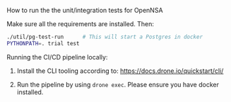 How to run the the unit/integration tests for OpenNSA

Make sure all the requirements are installed. Then:

```sh 
./util/pg-test-run      # This will start a Postgres in docker
PYTHONPATH=. trial test
```

Running the CI/CD pipeline locally:

1. Install the CLI tooling according to: https://docs.drone.io/quickstart/cli/

2. Run the pipeline by using `drone exec`.  Please ensure you have docker installed.
